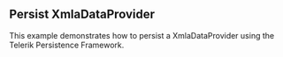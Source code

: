 ## Persist XmlaDataProvider
This example demonstrates how to persist a XmlaDataProvider using the Telerik Persistence Framework.

[//]: <keywords:persistence, xmla, olap>